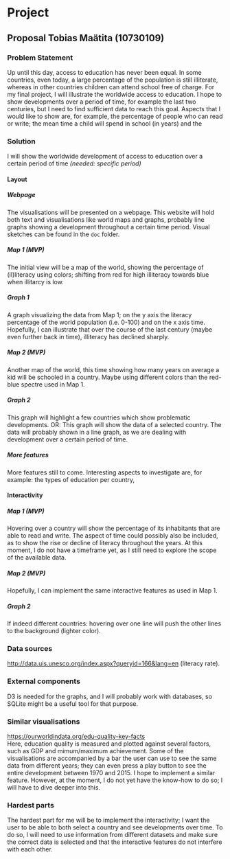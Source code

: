 # Project
## Proposal Tobias Maätita (10730109)


### Problem Statement
Up until this day, access to education has never been equal. In some countries, even today, a large percentage of the population is still illiterate, whereas in other countries children can attend school free of charge. 
For my final project, I will illustrate the worldwide access to education. I hope to show developments over a period of time, for example the last two centuries, but I need to find sufficient data to reach this goal.
Aspects that I would like to show are, for example, the percentage of people who can read or write; the mean time a child will spend in school (in years) and the 


### Solution
I will show the worldwide development of access to education over a certain period of time *(needed: specific period)*


#### Layout

##### Webpage
The visualisations will be presented on a webpage. This website will hold both text and visualisations like world maps and graphs, probably line graphs showing a development throughout a certain time period. Visual sketches can be found in the `doc` folder. 


##### Map 1 (MVP)
The initial view will be a map of the world, showing the percentage of (il)literacy using colors; shifting from red for high illiteracy towards blue when illitarcy is low. 


##### Graph 1
A graph visualizing the data from Map 1; on the y axis the literacy percentage of the world population (i.e. 0-100) and on the x axis time. Hopefully, I can illustrate that over the course of the last century (maybe even further back in time), illiteracy has declined sharply.


##### Map 2 (MVP)
Another map of the world, this time showing how many years on average a kid will be schooled in a country. Maybe using different colors than the red-blue spectre used in Map 1.


##### Graph 2 
This graph will highlight a few countries which show problematic developments. OR: This graph will show the data of a selected country. The data will probably shown in a line graph, as we are dealing with development over a certain period of time. 


##### More features
More features still to come. Interesting aspects to investigate are, for example: the types of education per country, 


#### Interactivity

##### Map 1  (MVP)
Hovering over a country will show the percentage of its inhabitants that are able to read and write. 
The aspect of time could possibly also be included, as to show the rise or decline of literacy throughout the years. 
At this moment, I do not have a timeframe yet, as I still need to explore the scope of the available data. 

##### Map 2 (MVP)
Hopefully, I can implement the same interactive features as used in Map 1. 

##### Graph 2 
If indeed different countries: hovering over one line will push the other lines to the background (lighter color).


### Data sources
http://data.uis.unesco.org/index.aspx?queryid=166&lang=en (literacy rate).  


### External components  
D3 is needed for the graphs, and I will probably work with databases, so SQLite might be a useful tool for that purpose. 


### Similar visualisations
https://ourworldindata.org/edu-quality-key-facts  
Here, education quality is measured and plotted against several factors, such as GDP and mimum/maximum achievement. Some of the visualisations are accompanied by a bar the user can use to see the same data from different years; they can even press a play button to see the entire development between 1970 and 2015. I hope to implement a similar feature. However, at the moment, I do not yet have the know-how to do so; I will have to dive deeper into this. 

### Hardest parts
The hardest part for me will be to implement the interactivity; I want the user to be able to both select a country and see developments over time. To do so, I will need to use information from different datasets and make sure the correct data is selected and that the interactive features do not interfere with each other. 












